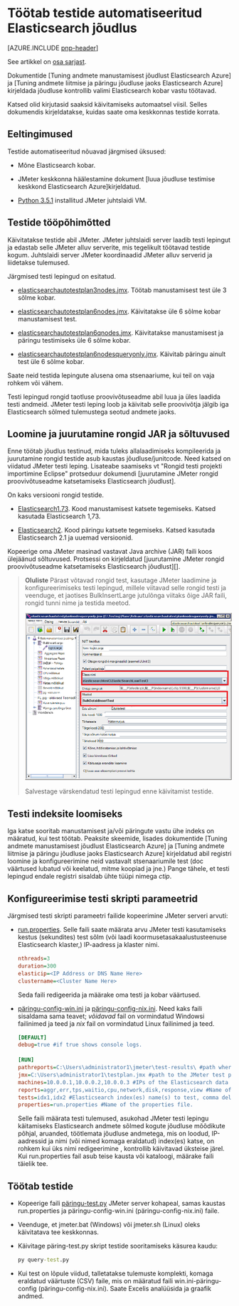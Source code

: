 
<properties
   pageTitle="Töötab testide automatiseeritud Elasticsearch jõudluse | Microsoft Azure'i"
   description="Kuidas käivitada jõudluse testide oma keskkonnas kirjeldus."
   services=""
   documentationCenter="na"
   authors="dragon119"
   manager="bennage"
   editor=""
   tags=""/>

<tags
   ms.service="guidance"
   ms.devlang="na"
   ms.topic="article"
   ms.tgt_pltfrm="na"
   ms.workload="na"
   ms.date="09/22/2016"
   ms.author="masashin"/>
   
# <a name="running-the-automated-elasticsearch-performance-tests"></a>Töötab testide automatiseeritud Elasticsearch jõudlus

[AZURE.INCLUDE [pnp-header](../../includes/guidance-pnp-header-include.md)]

See artikkel on [osa sarjast](guidance-elasticsearch.md). 

Dokumentide [Tuning andmete manustamisest jõudlust Elasticsearch Azure] ja [Tuning andmete liitmise ja päringu jõudluse jaoks Elasticsearch Azure] kirjeldada jõudluse kontrollib valimi Elasticsearch kobar vastu töötavad.

Katsed olid kirjutasid saaksid käivitamiseks automaatsel viisil. Selles dokumendis kirjeldatakse, kuidas saate oma keskkonnas testide korrata.

## <a name="prerequisites"></a>Eeltingimused

Testide automatiseeritud nõuavad järgmised üksused:

-  Mõne Elasticsearch kobar.

- JMeter keskkonna häälestamine dokument [luua jõudluse testimise keskkond Elasticsearch Azure]kirjeldatud.

- [Python 3.5.1](https://www.python.org/downloads/release/python-351/) installitud JMeter juhtslaidi VM.


## <a name="how-the-tests-work"></a>Testide tööpõhimõtted
Käivitatakse testide abil JMeter. JMeter juhtslaidi server laadib testi lepingut ja edastab selle JMeter alluv serverite, mis tegelikult töötavad testide kogum. Juhtslaidi server JMeter koordinaadid JMeter alluv serverid ja liidetakse tulemused.

Järgmised testi lepingud on esitatud.

* [elasticsearchautotestplan3nodes.jmx](https://github.com/mspnp/azure-guidance/blob/master/ingestion-and-query-tests/templates/elasticsearchautotestplan3nodes.jmx). Töötab manustamisest test üle 3 sõlme kobar.

* [elasticsearchautotestplan6nodes.jmx](https://github.com/mspnp/azure-guidance/blob/master/ingestion-and-query-tests/templates/elasticsearchautotestplan6nodes.jmx). Käivitatakse üle 6 sõlme kobar manustamisest test.

* [elasticsearchautotestplan6qnodes.jmx](https://github.com/mspnp/azure-guidance/blob/master/ingestion-and-query-tests/templates/elasticsearchautotestplan6qnodes.jmx). Käivitatakse manustamisest ja päringu testimiseks üle 6 sõlme kobar.

* [elasticsearchautotestplan6nodesqueryonly.jmx](https://github.com/mspnp/azure-guidance/blob/master/ingestion-and-query-tests/templates/elasticsearchautotestplan6nodesqueryonly.jmx). Käivitab päringu ainult test üle 6 sõlme kobar.


Saate neid testida lepingute alusena oma stsenaariume, kui teil on vaja rohkem või vähem.

Testi lepingud rongid taotluse proovivõtuseadme abil luua ja üles laadida testi andmeid. JMeter testi leping loob ja käivitab selle proovivõtja jälgib iga Elasticsearch sõlmed tulemustega seotud andmete jaoks.  

## <a name="building-and-deploying-the-junit-jar-and-dependencies"></a>Loomine ja juurutamine rongid JAR ja sõltuvused
Enne töötab jõudlus testinud, mida tuleks allalaadimiseks kompileerida ja juurutamine rongid testide asub kaustas jõudluse/junitcode. Need katsed on viidatud JMeter testi leping. Lisateabe saamiseks vt "Rongid testi projekti importimine Eclipse" protseduur dokumendi [juurutamine JMeter rongid proovivõtuseadme katsetamiseks Elasticsearch jõudlust].

On kaks versiooni rongid testide. 

- [Elasticsearch1.73](https://github.com/mspnp/azure-guidance/tree/master/ingestion-and-query-tests/junitcode/elasticsearch1.73). Kood manustamisest katsete tegemiseks. Katsed kasutada Elasticsearch 1,73.

- [Elasticsearch2](https://github.com/mspnp/azure-guidance/tree/master/ingestion-and-query-tests/junitcode/elasticsearch2). Kood päringu katsete tegemiseks. Katsed kasutada Elasticsearch 2.1 ja uuemad versioonid.

Kopeerige oma JMeter masinad vastavat Java archive (JAR) faili koos ülejäänud sõltuvused. Protsessi on kirjeldatud [juurutamine JMeter rongid proovivõtuseadme katsetamiseks Elasticsearch jõudlust][]. 

> **Oluliste** Pärast võtavad rongid test, kasutage JMeter laadimine ja konfigureerimiseks testi lepingud, millele viitavad selle rongid testi ja veenduge, et jaotises BulkInsertLarge jutulõnga viitaks õige JAR faili, rongid tunni nime ja testida meetod.
> 
> ![](./media/guidance-elasticsearch/performance-tests-image1.png)
> 
> Salvestage värskendatud testi lepingud enne käivitamist testide.

## <a name="creating-the-test-indexes"></a>Testi indeksite loomiseks
Iga katse sooritab manustamisest ja/või päringute vastu ühe indeks on määratud, kui test töötab. Peaksite skeemide, lisades dokumentide [Tuning andmete manustamisest jõudlust Elasticsearch Azure] ja [Tuning andmete liitmise ja päringu jõudluse jaoks Elasticsearch Azure] kirjeldatud abil registri loomine ja konfigureerimine neid vastavalt stsenaariumile test (doc väärtused lubatud või keelatud, mitme koopiad ja jne.) Pange tähele, et testi lepingud endale registri sisaldab ühte tüüpi nimega *ctip*.

## <a name="configuring-the-test-script-parameters"></a>Konfigureerimise testi skripti parameetrid
Järgmised testi skripti parameetri failide kopeerimine JMeter serveri arvuti:

* [run.properties](https://github.com/mspnp/azure-guidance/blob/master/ingestion-and-query-tests/run.properties). Selle faili saate määrata arvu JMeter testi kasutamiseks kestus (sekundites) test sõlm (või laadi koormusetasakaalustusteenuse Elasticsearch klaster,) IP-aadress ja klaster nimi.

  ```ini
  nthreads=3
  duration=300
  elasticip=<IP Address or DNS Name Here>
  clustername=<Cluster Name Here>
  ```
  
  Seda faili redigeerida ja määrake oma testi ja kobar väärtused.

* [päringu-config-win.ini](https://github.com/mspnp/azure-guidance/blob/master/ingestion-and-query-tests/query-config-win.ini) ja [päringu-config-nix.ini](https://github.com/mspnp/azure-guidance/blob/master/ingestion-and-query-tests/query-config-nix.ini). Need kaks faili sisaldama sama teavet; *võidavad* fail on vormindatud Windowsi failinimed ja teed ja *nix* fail on vormindatud Linux failinimed ja teed.

  ```ini
  [DEFAULT]
  debug=true #if true shows console logs.

  [RUN]
  pathreports=C:\Users\administrator1\jmeter\test-results\ #path where tests results are saved.
  jmx=C:\Users\administrator1\testplan.jmx #path to the JMeter test plan.
  machines=10.0.0.1,10.0.0.2,10.0.0.3 #IPs of the Elasticsearch data nodes separated by commas.
  reports=aggr,err,tps,waitio,cpu,network,disk,response,view #Name of the reports separated by commas.
  tests=idx1,idx2 #Elasticsearch index(es) name(s) to test, comma delimited if more than one.
  properties=run.properties #Name of the properties file.
  ```

  Selle faili määrata testi tulemused, asukohad JMeter testi lepingu käitamiseks Elasticsearch andmete sõlmed kogute jõudluse mõõdikute põhjal, aruanded, töötlemata jõudluse andmetega, mis on loodud, IP-aadressid ja nimi (või nimed komaga eraldatud) index(es) katse, on rohkem kui üks nimi redigeerimine , kontrollib käivitavad üksteise järel. Kui run.properties fail asub teise kausta või kataloogi, määrake faili täielik tee.

## <a name="running-the-tests"></a>Töötab testide

* Kopeerige faili [päringu-test.py](https://github.com/mspnp/azure-guidance/blob/master/ingestion-and-query-tests/query-test.py) JMeter server kohapeal, samas kaustas run.properties ja päringu-config-win.ini (päringu-config-nix.ini) faile.

* Veenduge, et jmeter.bat (Windows) või jmeter.sh (Linux) oleks käivitatava tee keskkonnas.

* Käivitage päring-test.py skript testide sooritamiseks käsurea kaudu:

  ```cmd
  py query-test.py
  ```

* Kui test on lõpule viidud, talletatakse tulemuste komplekti, komaga eraldatud väärtuste (CSV) faile, mis on määratud faili win.ini-päringu-config (päringu-config-nix.ini). Saate Excelis analüüsida ja graafik andmed.


[Elasticsearch Azure andmete manustamisest jõudluse häälestamine]: guidance-elasticsearch-tuning-data-ingestion-performance.md
[Andmete koondamine ja Azure Elasticsearch päringu jõudluse häälestamine]: guidance-elasticsearch-tuning-data-aggregation-and-query-performance.md
[Luua tulemuslikkuse Elasticsearch Azure keskkonna testimine]: guidance-elasticsearch-creating-performance-testing-environment.md
[JMeter rongid proovivõtuseadme katsetamiseks Elasticsearch jõudlust juurutamine]: guidance-elasticsearch-deploying-jmeter-junit-sampler.md

